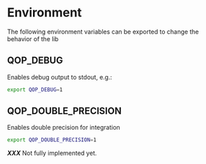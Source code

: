 # Environment
The following environment variables can be exported to change the behavior of the lib

## QOP_DEBUG

Enables debug output to stdout, e.g.:

```bash
export QOP_DEBUG=1
```

## QOP_DOUBLE_PRECISION

Enables double precision for integration

```bash
export QOP_DOUBLE_PRECISION=1
```

***XXX*** Not fully implemented yet.